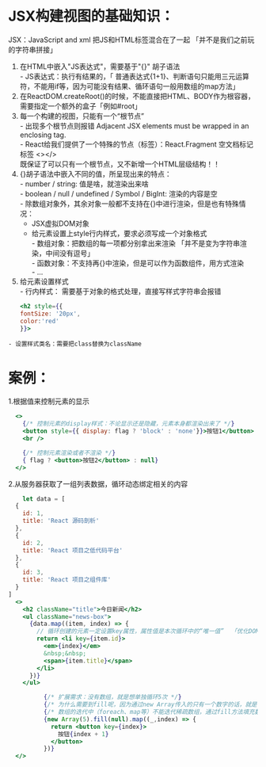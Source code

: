 
# JSX构建视图的基础知识：  
  JSX：JavaScript and xml 把JS和HTML标签混合在了一起 「并不是我们之前玩的字符串拼接」  
  1. 在HTML中嵌入"JS表达式"，需要基于"{}" 胡子语法  
    - JS表达式：执行有结果的，「 普通表达式{1+1}、判断语句只能用三元运算符，不能用if等，因为可能没有结果、循环语句一般用数组的map方法」  
  2. 在ReactDOM.createRoot()的时候，不能直接把HTML、BODY作为根容器，需要指定一个额外的盒子「例如#root」  
  3. 每一个构建的视图，只能有一个“根节点”  
    - 出现多个根节点则报错 Adjacent JSX elements must be wrapped in an enclosing tag.  
    - React给我们提供了一个特殊的节点（标签）：React.Fragment  空文档标记标签  <></>  
    既保证了可以只有一个根节点，又不新增一个HTML层级结构！！  
  4. {}胡子语法中嵌入不同的值，所呈现出来的特点：  
    - number / string: 值是啥，就渲染出来啥  
    - boolean / null / undefined / Symbol / BigInt: 渲染的内容是空  
    - 除数组对象外，其余对象一般都不支持在{}中进行渲染，但是也有特殊情况：  
      - JSX虚拟DOM对象  
      - 给元素设置上style行内样式，要求必须写成一个对象格式  
    - 数组对象：把数组的每一项都分别拿出来渲染 「并不是变为字符串渲染，中间没有逗号」  
    - 函数对象：不支持再{}中渲染，但是可以作为函数组件，用<Component />方式渲染  
    - ...  
  5. 给元素设置样式  
    - 行内样式： 需要基于对象的格式处理，直接写样式字符串会报错  
        ```jsx
        <h2 style={{
        fontSize: '20px',
        color:'red'
        }}>  
        ```  
        
    - 设置样式类名：需要把class替换为className  


# 案例：  
  1.根据值来控制元素的显示    
  ```jsx
    <>
      {/* 控制元素的display样式：不论显示还是隐藏，元素本身都渲染出来了 */}
      <button style={{ display: flag ? 'block' : 'none'}}>按钮1</button>
      <br />

      {/* 控制元素渲染或者不渲染 */}
      { flag ? <button>按钮2</button> : null}
    </>
  ```  

  2.从服务器获取了一组列表数据，循环动态绑定相关的内容  
  ```jsx
      let data = [
    {
      id: 1,
      title: 'React 源码剖析'
    },
    {
      id: 2,
      title: 'React 项目之低代码平台'
    },
    {
      id: 3,
      title: 'React 项目之组件库'
    }
  ]
    <>
      <h2 className="title">今日新闻</h2>
      <ul className="news-box">
        {data.map((item, index) => {
          // 循环创建的元素一定设置key属性，属性值是本次循环中的“唯一值”  「优化DOM-DIFF」  
          return <li key={item.id}>
            <em>{index}</em>
            &nbsp;&nbsp;
            <span>{item.title}</span>
          </li>
        })}
      </ul>

            {/* 扩展需求：没有数组，就是想单独循环5次 */}
            {/* 为什么需要到fill呢，因为通过new Array传入的只有一个数字的话，就是长度为几的空数组，称为稀疏数组 */}
            {/* 数组的迭代中（foreach、map等）不能迭代稀疏数组，通过fill方法填充数组的每个元素 */}
            {new Array(5).fill(null).map((_,index) => {
              return <button key={index}>
                按钮{index + 1}
              </button>
            })}
    </>
  ```